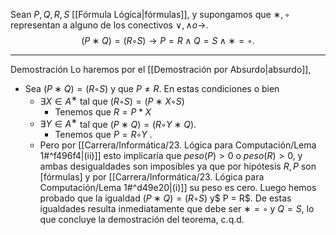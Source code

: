 Sean $P , Q, R,S$ [[Fórmula Lógica|fórmulas]], y supongamos que $∗,◦$ representan a alguno de los conectivos $∨, ∧ o →$.  $$(P ∗ Q) = (R ◦ S) → P = R ∧Q = S ∧ ∗ = ◦.$$
***
Demostración
Lo haremos por el [[Demostración por Absurdo|absurdo]], 
- Sea $(P ∗ Q) = (R ◦ S)$ y que $P ≠ R$. En estas condiciones o bien 
	- $∃ X ∈ A^∗$ tal que $(R ◦ S) = (P ∗ X ◦ S)$ 
		- Tenemos que $R=P*X$
	- $∃  Y ∈ A^∗$ tal que $(P ∗ Q) = (R ◦ Y ∗ Q)$.  
		- Tenemos que $P = R ◦ Y$ . 
	- Pero por [[Carrera/Informática/23. Lógica para Computación/Lema 1#^f496f4|(ii)]] esto implicaría que $peso(P) > 0$ o $peso(R) > 0$, y ambas desigualdades son imposibles  ya que por hipótesis $R, P$ son [fórmulas] y por [[Carrera/Informática/23. Lógica para Computación/Lema 1#^d49e20|(i)]] su peso es cero.
Luego hemos probado que la igualdad $(P ∗ Q) = (R ◦ S)$ y$ P = R$.  De estas igualdades resulta inmediatamente que debe ser $∗ = ◦$ y $Q = S$, lo que concluye la demostración del teorema, c.q.d.